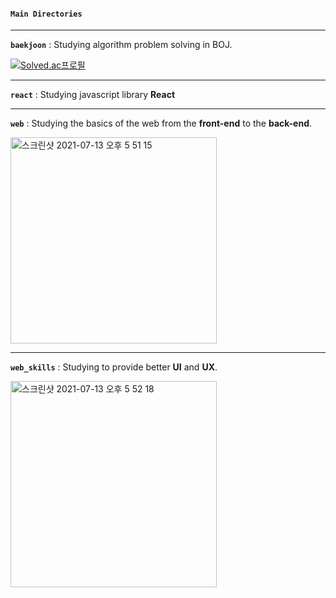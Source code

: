 #### `Main Directories`

<hr />

**`baekjoon`** : Studying algorithm problem solving in BOJ.

[![Solved.ac프로필](http://mazassumnida.wtf/api/generate_badge?boj=gogosky1175)](https://solved.ac/gogosky1175)

<hr />

**`react`** : Studying javascript library **React** 

<hr />

 **`web`** : Studying the basics of the web from the **front-end** to the **back-end**.

 <img width="330" alt="스크린샷 2021-07-13 오후 5 51 15" src="https://user-images.githubusercontent.com/71018111/125422781-0a5ea40c-3e78-46f1-9161-c5139a57da42.png">

<hr />

**`web_skills`** : Studying to provide better **UI** and **UX**.

<img width="330" alt="스크린샷 2021-07-13 오후 5 52 18" src="https://user-images.githubusercontent.com/71018111/125422522-a745d377-d7be-48c5-9363-de2a094a629f.png">

